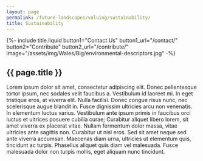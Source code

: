 ```yaml
---
layout: page
permalink: /future-landscapes/valuing/sustainability/
title: Sustainability
---
```


{%-
		include title.liquid
		button1="Contact Us" button1_url="/contact/"
		button2="Contribute" button2_url="/contribute/"
		image="/assets/img/Wales/Big/environmental-descriptors.jpg"
-%}

<div class="container mt-100 mb-100 future-landscapes-main">
	<div class="mb-80">
		<h2 class="common-title">{{ page.title }}</h2>
		<p>Lorem ipsum dolor sit amet, consectetur adipiscing elit. Donec pellentesque tortor ipsum, nec sodales velit faucibus a. Vestibulum id laoreet mi. In eget tristique eros, at viverra elit. Nulla facilisi. Donec congue risus nunc, nec scelerisque augue blandit in. Fusce dignissim ultricies arcu non venenatis. In elementum luctus varius. Vestibulum ante ipsum primis in faucibus orci luctus et ultrices posuere cubilia curae; Curabitur aliquet libero lorem, sit amet viverra ex placerat vitae. Nullam fermentum dolor massa, vitae ultricies ante sagittis non. Curabitur ut nisl eros. Sed sit amet neque sed ante viverra accumsan. Maecenas diam urna, ultricies ut elementum quis, tincidunt ac turpis. Phasellus aliquet quis diam vel malesuada. Fusce malesuada dolor non turpis mollis, eget aliquam nunc tincidunt.</p>
	</div>
</div>
